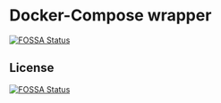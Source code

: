 # Docker-Compose wrapper
[![FOSSA Status](https://app.fossa.com/api/projects/git%2Bgithub.com%2Fportainer%2Fdocker-compose-wrapper.svg?type=shield)](https://app.fossa.com/projects/git%2Bgithub.com%2Fportainer%2Fdocker-compose-wrapper?ref=badge_shield)



## License
[![FOSSA Status](https://app.fossa.com/api/projects/git%2Bgithub.com%2Fportainer%2Fdocker-compose-wrapper.svg?type=large)](https://app.fossa.com/projects/git%2Bgithub.com%2Fportainer%2Fdocker-compose-wrapper?ref=badge_large)